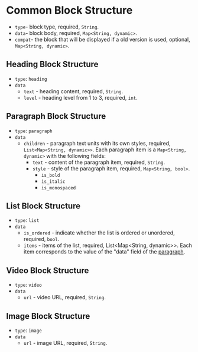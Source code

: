 # Common Block Structure

-  `type`- block type, required, `String`.
-  `data`- block body, required, `Map<String, dynamic>`.   
- `compat`- the block that will be displayed if a old version is used, optional, `Map<String, dynamic>`.


## Heading Block Structure

 - `type`: `heading`
 - `data`
    - `text` - heading content, required, `String`.
    - `level` - heading level from 1 to 3, required, `int`. 

## Paragraph Block Structure

 - `type`: `paragraph`
 - `data`
    - `children` - paragraph text units with its own styles, required, `List<Map<String, dynamic>>`. Each paragraph item is a `Map<String, dynamic>` with the following fields:
        - `text` - content of the paragraph item, required, `String`.
        - `style` - style of the paragraph item, required, `Map<String, bool>`.
            - `is_bold`
            - `is_italic`
            - `is_monospaced`

## List Block Structure

- `type`: `list`
- `data`
    - `is_ordered` - indicate whether the list is ordered or unordered, required, `bool`.
    - `items` - items of the list, required, List<Map<String, dynamic>>. Each item corresponds to the value of the "data" field of the [paragraph](#paragraph-block-structure).


## Video Block Structure

- `type`: `video`
- `data`
     - `url` - video URL, required, `String`.

## Image Block Structure

- `type`: `image`
- `data`
     - `url` - image URL, required, `String`.
